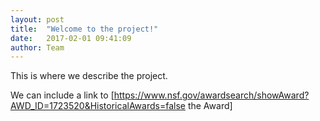 ```yaml
---
layout: post
title:  "Welcome to the project!"
date:   2017-02-01 09:41:09
author: Team
---
```

This is where we describe the project. 

We can include a link to [https://www.nsf.gov/awardsearch/showAward?AWD_ID=1723520&HistoricalAwards=false the Award]
